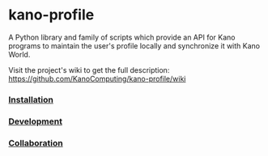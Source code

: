 # kano-profile

A Python library and family of scripts which provide an API for Kano programs to maintain the user's profile locally and synchronize it with Kano World.

Visit the project's wiki to get the full description: https://github.com/KanoComputing/kano-profile/wiki

### [Installation](https://github.com/KanoComputing/kano-profile/wiki/Introduction)

### [Development](https://github.com/KanoComputing/kano-profile/wiki/Development)

### [Collaboration](https://github.com/KanoComputing/kano-profile/wiki/Collaboration)
